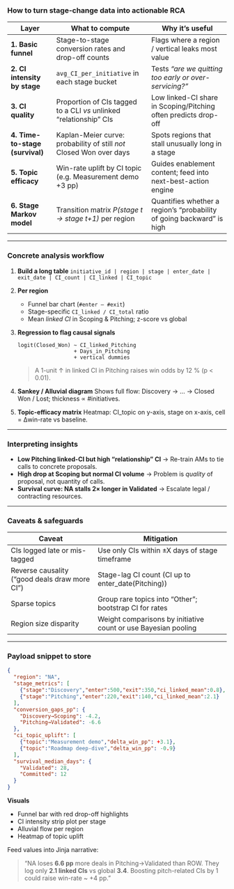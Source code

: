 ### How to turn stage-change data into actionable RCA

| Layer                           | What to compute                                                     | Why it’s useful                                                       |
| ------------------------------- | ------------------------------------------------------------------- | --------------------------------------------------------------------- |
| **1. Basic funnel**             | Stage-to-stage conversion rates and drop-off counts                 | Flags where a region / vertical leaks most value                      |
| **2. CI intensity by stage**    | `avg_CI_per_initiative` in each stage bucket                        | Tests *“are we quitting too early or over-servicing?”*                |
| **3. CI quality**               | Proportion of CIs tagged to a CLI *vs* unlinked “relationship” CIs  | Low linked-CI share in Scoping/Pitching often predicts drop-off       |
| **4. Time-to-stage (survival)** | Kaplan-Meier curve: probability of still *not* Closed Won over days | Spots regions that stall unusually long in a stage                    |
| **5. Topic efficacy**           | Win-rate uplift by CI topic (e.g. Measurement demo +3 pp)           | Guides enablement content; feed into next-best-action engine          |
| **6. Stage Markov model**       | Transition matrix *P(stage t → stage t+1)* per region               | Quantifies whether a region’s “probability of going backward” is high |

---

### Concrete analysis workflow

1. **Build a long table**
   `initiative_id | region | stage | enter_date | exit_date | CI_count | CI_linked | CI_topic`

2. **Per region**

   * Funnel bar chart (`#enter – #exit`)
   * Stage-specific `CI_linked / CI_total` ratio
   * Mean *linked CI* in Scoping & Pitching; z-score vs global

3. **Regression to flag causal signals**

   ```text
   logit(Closed_Won) ~ CI_linked_Pitching
                     + Days_in_Pitching
                     + vertical dummies
   ```

   > A 1-unit ↑ in linked CI in Pitching raises win odds by 12 % (p < 0.01).

4. **Sankey / Alluvial diagram**
   Shows full flow: Discovery → … → Closed Won / Lost; thickness ∝ #initiatives.

5. **Topic-efficacy matrix**
   Heatmap: CI\_topic on y-axis, stage on x-axis, cell = Δwin-rate vs baseline.

---

### Interpreting insights

* **Low Pitching linked-CI but high “relationship” CI**
  → Re-train AMs to tie calls to concrete proposals.
* **High drop at Scoping but normal CI volume**
  → Problem is *quality* of proposal, not quantity of calls.
* **Survival curve: NA stalls 2× longer in Validated**
  → Escalate legal / contracting resources.

---

### Caveats & safeguards

| Caveat                                        | Mitigation                                                     |
| --------------------------------------------- | -------------------------------------------------------------- |
| CIs logged late or mis-tagged                 | Use only CIs within ±X days of stage timeframe                 |
| Reverse causality (“good deals draw more CI”) | Stage-lag CI count (CI up to enter\_date(Pitching))            |
| Sparse topics                                 | Group rare topics into “Other”; bootstrap CI for rates         |
| Region size disparity                         | Weight comparisons by initiative count or use Bayesian pooling |

---

### Payload snippet to store

```json
{
  "region": "NA",
  "stage_metrics": [
    {"stage":"Discovery","enter":500,"exit":350,"ci_linked_mean":0.8},
    {"stage":"Pitching","enter":220,"exit":140,"ci_linked_mean":2.1}
  ],
  "conversion_gaps_pp": {
    "Discovery→Scoping": -4.2,
    "Pitching→Validated": -6.6
  },
  "ci_topic_uplift": [
    {"topic":"Measurement demo","delta_win_pp": +3.1},
    {"topic":"Roadmap deep-dive","delta_win_pp": -0.9}
  ],
  "survival_median_days": {
    "Validated": 28,
    "Committed": 12
  }
}
```

**Visuals**

* Funnel bar with red drop-off highlights
* CI intensity strip plot per stage
* Alluvial flow per region
* Heatmap of topic uplift

Feed values into Jinja narrative:

> “NA loses **6.6 pp** more deals in Pitching→Validated than ROW.
> They log only **2.1 linked CIs** vs global **3.4**. Boosting pitch-related CIs by 1 could raise win-rate \~ +4 pp.”
